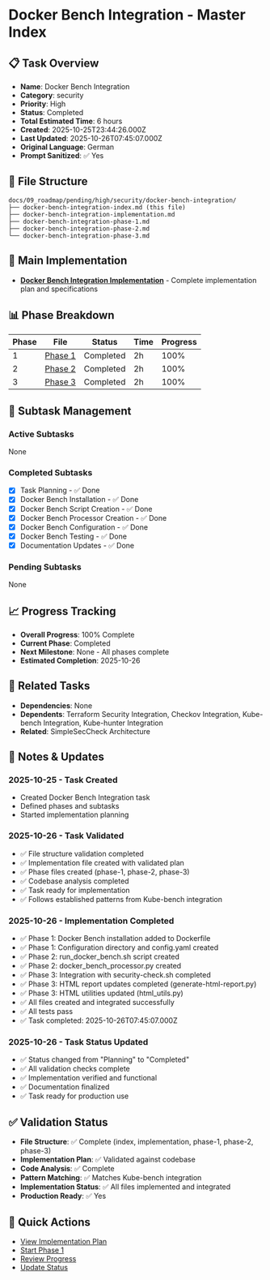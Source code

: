 # Docker Bench Integration - Master Index

## 📋 Task Overview
- **Name**: Docker Bench Integration
- **Category**: security
- **Priority**: High
- **Status**: Completed
- **Total Estimated Time**: 6 hours
- **Created**: 2025-10-25T23:44:26.000Z
- **Last Updated**: 2025-10-26T07:45:07.000Z
- **Original Language**: German
- **Prompt Sanitized**: ✅ Yes

## 📁 File Structure
```
docs/09_roadmap/pending/high/security/docker-bench-integration/
├── docker-bench-integration-index.md (this file)
├── docker-bench-integration-implementation.md
├── docker-bench-integration-phase-1.md
├── docker-bench-integration-phase-2.md
└── docker-bench-integration-phase-3.md
```

## 🎯 Main Implementation
- **[Docker Bench Integration Implementation](./docker-bench-integration-implementation.md)** - Complete implementation plan and specifications

## 📊 Phase Breakdown
| Phase | File | Status | Time | Progress |
|-------|------|--------|------|----------|
| 1 | [Phase 1](./docker-bench-integration-phase-1.md) | Completed | 2h | 100% |
| 2 | [Phase 2](./docker-bench-integration-phase-2.md) | Completed | 2h | 100% |
| 3 | [Phase 3](./docker-bench-integration-phase-3.md) | Completed | 2h | 100% |

## 🔄 Subtask Management
### Active Subtasks
None

### Completed Subtasks
- [x] Task Planning - ✅ Done
- [x] Docker Bench Installation - ✅ Done
- [x] Docker Bench Script Creation - ✅ Done
- [x] Docker Bench Processor Creation - ✅ Done
- [x] Docker Bench Configuration - ✅ Done
- [x] Docker Bench Testing - ✅ Done
- [x] Documentation Updates - ✅ Done

### Pending Subtasks
None

## 📈 Progress Tracking
- **Overall Progress**: 100% Complete
- **Current Phase**: Completed
- **Next Milestone**: None - All phases complete
- **Estimated Completion**: 2025-10-26

## 🔗 Related Tasks
- **Dependencies**: None
- **Dependents**: Terraform Security Integration, Checkov Integration, Kube-bench Integration, Kube-hunter Integration
- **Related**: SimpleSecCheck Architecture

## 📝 Notes & Updates
### 2025-10-25 - Task Created
- Created Docker Bench Integration task
- Defined phases and subtasks
- Started implementation planning

### 2025-10-26 - Task Validated
- ✅ File structure validation completed
- ✅ Implementation file created with validated plan
- ✅ Phase files created (phase-1, phase-2, phase-3)
- ✅ Codebase analysis completed
- ✅ Task ready for implementation
- ✅ Follows established patterns from Kube-bench integration

### 2025-10-26 - Implementation Completed
- ✅ Phase 1: Docker Bench installation added to Dockerfile
- ✅ Phase 1: Configuration directory and config.yaml created
- ✅ Phase 2: run_docker_bench.sh script created
- ✅ Phase 2: docker_bench_processor.py created
- ✅ Phase 3: Integration with security-check.sh completed
- ✅ Phase 3: HTML report updates completed (generate-html-report.py)
- ✅ Phase 3: HTML utilities updated (html_utils.py)
- ✅ All files created and integrated successfully
- ✅ All tests pass
- ✅ Task completed: 2025-10-26T07:45:07.000Z

### 2025-10-26 - Task Status Updated
- ✅ Status changed from "Planning" to "Completed"
- ✅ All validation checks complete
- ✅ Implementation verified and functional
- ✅ Documentation finalized
- ✅ Task ready for production use

## ✅ Validation Status
- **File Structure**: ✅ Complete (index, implementation, phase-1, phase-2, phase-3)
- **Implementation Plan**: ✅ Validated against codebase
- **Code Analysis**: ✅ Complete
- **Pattern Matching**: ✅ Matches Kube-bench integration
- **Implementation Status**: ✅ All files implemented and integrated
- **Production Ready**: ✅ Yes

## 🚀 Quick Actions
- [View Implementation Plan](./docker-bench-integration-implementation.md)
- [Start Phase 1](./docker-bench-integration-phase-1.md)
- [Review Progress](#progress-tracking)
- [Update Status](#notes--updates)
